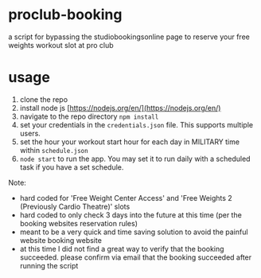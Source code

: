 # proclub-booking
a script for bypassing the studiobookingsonline page to reserve your free weights workout slot at pro club

# usage
1. clone the repo
2. install node js [https://nodejs.org/en/](https://nodejs.org/en/)
3. navigate to the repo directory `npm install`
4. set your credentials in the `credentials.json` file. This supports multiple users.
5. set the hour your workout start hour for each day in MILITARY time within `schedule.json`
6. `node start` to run the app. You may set it to run daily with a scheduled task if you have a set schedule.

Note: 
* hard coded for 'Free Weight Center Access' and 'Free Weights 2 (Previously Cardio Theatre)' slots
* hard coded to only check 3 days into the future at this time (per the booking websites reservation rules)
* meant to be a very quick and time saving solution to avoid the painful website booking website
* at this time I did not find a great way to verify that the booking succeeded. please confirm via email that the booking succeeded after running the script
